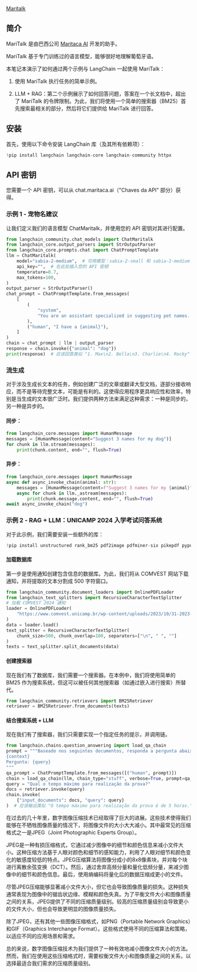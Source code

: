 [Maritalk](https://www.maritaca.ai)

## 简介

MariTalk 是由巴西公司 [Maritaca AI](https://www.maritaca.ai) 开发的助手。

MariTalk 基于专门训练过的语言模型，能够很好地理解葡萄牙语。

本笔记本演示了如何通过两个示例与 LangChain 一起使用 MariTalk：

1. 使用 MariTalk 执行任务的简单示例。

2. LLM + RAG：第二个示例展示了如何回答问题，答案在一个长文档中，超出了 MariTalk 的令牌限制。为此，我们将使用一个简单的搜索器（BM25）首先搜索最相关的部分，然后将它们提供给 MariTalk 进行回答。

## 安装

首先，使用以下命令安装 LangChain 库（及其所有依赖项）：

```python
!pip install langchain langchain-core langchain-community httpx
```

## API 密钥

您需要一个 API 密钥，可以从 chat.maritaca.ai（"Chaves da API" 部分）获得。

### 示例 1 - 宠物名建议

让我们定义我们的语言模型 ChatMaritalk，并使用您的 API 密钥对其进行配置。

```python
from langchain_community.chat_models import ChatMaritalk
from langchain_core.output_parsers import StrOutputParser
from langchain_core.prompts.chat import ChatPromptTemplate
llm = ChatMaritalk(
    model="sabia-2-medium",  # 可用模型：sabia-2-small 和 sabia-2-medium
    api_key="",  # 在此处插入您的 API 密钥
    temperature=0.7,
    max_tokens=100,
)
output_parser = StrOutputParser()
chat_prompt = ChatPromptTemplate.from_messages(
    [
        (
            "system",
            "You are an assistant specialized in suggesting pet names. Given the animal, you must suggest 4 names.",
        ),
        ("human", "I have a {animal}"),
    ]
)
chain = chat_prompt | llm | output_parser
response = chain.invoke({"animal": "dog"})
print(response)  # 应该回答类似 "1. Max\n2. Bella\n3. Charlie\n4. Rocky"
```

### 流生成

对于涉及生成长文本的任务，例如创建广泛的文章或翻译大型文档，逐部分接收响应，而不是等待完整文本，可能是有利的。这使得应用程序更具响应性和效率，特别是当生成的文本很广泛时。我们提供两种方法来满足这种需求：一种是同步的，另一种是异步的。

#### 同步：

```python
from langchain_core.messages import HumanMessage
messages = [HumanMessage(content="Suggest 3 names for my dog")]
for chunk in llm.stream(messages):
    print(chunk.content, end="", flush=True)
```

#### 异步：

```python
from langchain_core.messages import HumanMessage
async def async_invoke_chain(animal: str):
    messages = [HumanMessage(content=f"Suggest 3 names for my {animal}")]
    async for chunk in llm._astream(messages):
        print(chunk.message.content, end="", flush=True)
await async_invoke_chain("dog")
```

### 示例 2 - RAG + LLM：UNICAMP 2024 入学考试问答系统

对于此示例，我们需要安装一些额外的库：

```python
!pip install unstructured rank_bm25 pdf2image pdfminer-six pikepdf pypdf unstructured_inference fastapi kaleido uvicorn "pillow<10.1.0" pillow_heif -q
```

#### 加载数据库

第一步是使用通知创建包含信息的数据库。为此，我们将从 COMVEST 网站下载通知，并将提取的文本分割成 500 字符窗口。

```python
from langchain_community.document_loaders import OnlinePDFLoader
from langchain_text_splitters import RecursiveCharacterTextSplitter
# 加载 COMVEST 2024 通知
loader = OnlinePDFLoader(
    "https://www.comvest.unicamp.br/wp-content/uploads/2023/10/31-2023-Dispoe-sobre-o-Vestibular-Unicamp-2024_com-retificacao.pdf"
)
data = loader.load()
text_splitter = RecursiveCharacterTextSplitter(
    chunk_size=500, chunk_overlap=100, separators=["\n", " ", ""]
)
texts = text_splitter.split_documents(data)
```

#### 创建搜索器

现在我们有了数据库，我们需要一个搜索器。在本例中，我们将使用简单的 BM25 作为搜索系统，但这可以被任何其他搜索器（如通过嵌入进行搜索）所替代。

```python
from langchain_community.retrievers import BM25Retriever
retriever = BM25Retriever.from_documents(texts)
```

#### 结合搜索系统 + LLM

现在我们有了搜索器，我们只需要实现一个指定任务的提示，并调用链。

```python
from langchain.chains.question_answering import load_qa_chain
prompt = """Baseado nos seguintes documentos, responda a pergunta abaixo.
{context}
Pergunta: {query}
"""
qa_prompt = ChatPromptTemplate.from_messages([("human", prompt)])
chain = load_qa_chain(llm, chain_type="stuff", verbose=True, prompt=qa_prompt)
query = "Qual o tempo máximo para realização da prova?"
docs = retriever.invoke(query)
chain.invoke(
    {"input_documents": docs, "query": query}
)  # 应该输出类似 "O tempo máximo para realização da prova é de 5 horas."
```

在过去的几十年里，数字图像压缩技术已经取得了巨大的进展。这些技术使得我们能够在不牺牲图像质量的情况下，将图像文件的大小大大减小。其中最常见的压缩格式之一是JPEG（Joint Photographic Experts Group）。

JPEG是一种有损压缩格式，它通过减少图像中的细节和颜色信息来减小文件大小。这种压缩方法基于人眼对颜色和细节的感知能力，利用了人眼对细节和颜色变化的敏感度较低的特点。JPEG压缩算法将图像分成小的8x8像素块，并对每个块进行离散余弦变换（DCT）。然后，通过舍弃高频分量和量化低频分量，来减少图像中的细节和颜色信息。最后，使用熵编码将量化后的数据压缩成更小的文件。

尽管JPEG压缩能够显著减小文件大小，但它也会导致图像质量的损失。这种损失通常表现为图像中的锯齿状边缘、模糊和颜色失真。为了平衡文件大小和图像质量之间的关系，JPEG提供了不同的压缩质量级别。较高的压缩质量级别会导致更小的文件大小，但也会导致更明显的图像质量损失。

除了JPEG，还有其他一些图像压缩格式，如PNG（Portable Network Graphics）和GIF（Graphics Interchange Format）。这些格式使用不同的压缩算法和策略，以适应不同的应用场景和需求。

总的来说，数字图像压缩技术为我们提供了一种有效地减小图像文件大小的方法。然而，我们在使用这些压缩格式时，需要权衡文件大小和图像质量之间的关系，以选择最适合我们需求的压缩质量级别。